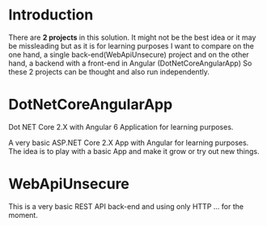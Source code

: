 
# Introduction

There are **2 projects** in this solution. It might not be the best idea or it may be missleading but as it is for learning purposes I want to compare on the one hand, a single back-end(WebApiUnsecure) project and on the other hand, a backend with a front-end in Angular (DotNetCoreAngularApp)
So these 2 projects can be thought and also run independently.

# DotNetCoreAngularApp
Dot NET Core 2.X  with Angular 6 Application for learning purposes.

A very basic ASP.NET Core 2.X App with Angular for learning purposes.
The idea is to play with a basic App and make it grow or try out new things.

# WebApiUnsecure
This is a very basic REST API back-end and using only HTTP ... for the moment.
